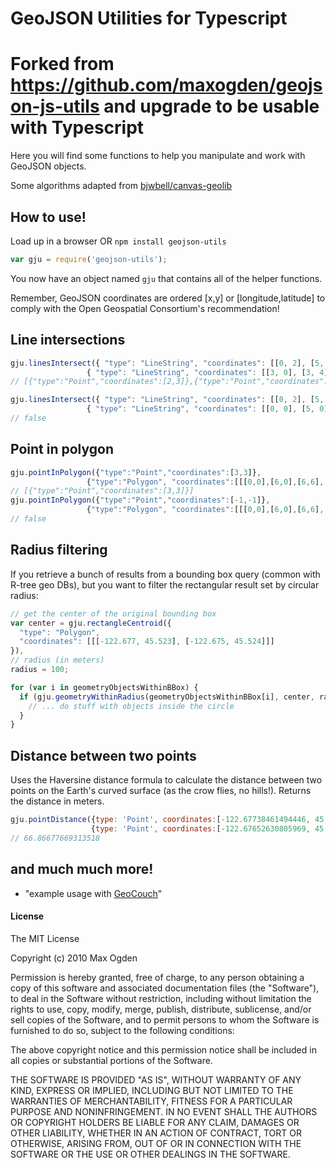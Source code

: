 GeoJSON Utilities for Typescript
================================

# Forked from https://github.com/maxogden/geojson-js-utils and upgrade to be usable with Typescript

Here you will find some functions to help you manipulate and work with GeoJSON
objects.

Some algorithms adapted from [bjwbell/canvas-geolib](https://github.com/bjwbell/canvas-geolib)

## How to use!

Load up in a browser OR `npm install geojson-utils`

```javascript
var gju = require('geojson-utils');
```

You now have an object named `gju` that contains all of the helper functions.

Remember, GeoJSON coordinates are ordered [x,y] or [longitude,latitude] to comply with the Open
Geospatial Consortium's recommendation!

## Line intersections

```javascript
gju.linesIntersect({ "type": "LineString", "coordinates": [[0, 2], [5, 2]] },
                 { "type": "LineString", "coordinates": [[3, 0], [3, 4], [4,4], [4,0]] })
// [{"type":"Point","coordinates":[2,3]},{"type":"Point","coordinates":[2,4]}]

gju.linesIntersect({ "type": "LineString", "coordinates": [[0, 2], [5, 2]] },
                 { "type": "LineString", "coordinates": [[0, 0], [5, 0]] })
// false
```

## Point in polygon

```javascript
gju.pointInPolygon({"type":"Point","coordinates":[3,3]},
                 {"type":"Polygon", "coordinates":[[[0,0],[6,0],[6,6],[0,6]]]})
// [{"type":"Point","coordinates":[3,3]}]
gju.pointInPolygon({"type":"Point","coordinates":[-1,-1]},
                 {"type":"Polygon", "coordinates":[[[0,0],[6,0],[6,6],[0,6]]]})
// false
```

## Radius filtering

If you retrieve a bunch of results from a bounding box query (common with R-tree
geo DBs), but you want to filter the rectangular result set by circular radius:

```javascript
// get the center of the original bounding box
var center = gju.rectangleCentroid({
  "type": "Polygon",
  "coordinates": [[[-122.677, 45.523], [-122.675, 45.524]]]
}),
// radius (in meters)
radius = 100;

for (var i in geometryObjectsWithinBBox) {
  if (gju.geometryWithinRadius(geometryObjectsWithinBBox[i], center, radius)) {
    // ... do stuff with objects inside the circle
  }
}
```

## Distance between two points

Uses the Haversine distance formula to calculate the distance between two points
on the Earth's curved surface (as the crow flies, no hills!). Returns the
distance in meters.

```javascript
gju.pointDistance({type: 'Point', coordinates:[-122.67738461494446, 45.52319466622903]},
                  {type: 'Point', coordinates:[-122.67652630805969, 45.52319466622903]})
// 66.86677669313518
```

## and much much more!

* "example usage with [GeoCouch](https://github.com/maxogden/vmxch/blob/master/lists/radius.js)"

#### License

The MIT License

Copyright (c) 2010 Max Ogden

Permission is hereby granted, free of charge, to any person obtaining a copy
of this software and associated documentation files (the "Software"), to deal
in the Software without restriction, including without limitation the rights
to use, copy, modify, merge, publish, distribute, sublicense, and/or sell
copies of the Software, and to permit persons to whom the Software is
furnished to do so, subject to the following conditions:

The above copyright notice and this permission notice shall be included in
all copies or substantial portions of the Software.

THE SOFTWARE IS PROVIDED "AS IS", WITHOUT WARRANTY OF ANY KIND, EXPRESS OR
IMPLIED, INCLUDING BUT NOT LIMITED TO THE WARRANTIES OF MERCHANTABILITY,
FITNESS FOR A PARTICULAR PURPOSE AND NONINFRINGEMENT. IN NO EVENT SHALL THE
AUTHORS OR COPYRIGHT HOLDERS BE LIABLE FOR ANY CLAIM, DAMAGES OR OTHER
LIABILITY, WHETHER IN AN ACTION OF CONTRACT, TORT OR OTHERWISE, ARISING FROM,
OUT OF OR IN CONNECTION WITH THE SOFTWARE OR THE USE OR OTHER DEALINGS IN
THE SOFTWARE.
